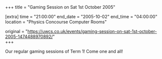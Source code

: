 +++
title = "Gaming Session on Sat 1st October 2005"

[extra]
time = "21:00:00"
end_date = "2005-10-02"
end_time = "04:00:00"
location = "Physics Concourse Computer Rooms"

original = "https://uwcs.co.uk/events/gaming-session-on-sat-1st-october-2005-1474488970892/"    
+++

Our regular gaming sessions of Term 1\! Come one and all\!

